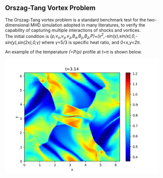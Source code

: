 ## Orszag-Tang Vortex Problem

The Orszag-Tang vortex problem is a standard benchmark test for the two-dimensional MHD simulation adopted in many literatures, to verify the capability of capturing multiple interactions of shocks and vortices.<br>
The initial condition is *(&rho;,v<sub>x</sub>,v<sub>y</sub>,v<sub>z</sub>,B<sub>x</sub>,B<sub>y</sub>,B<sub>z</sub>,P)*=*(&gamma;<sup>2</sup>,-sin(y),sin(x),0,-sin(y),sin(2x),0,&gamma;)* where *&gamma;*=5/3 is specific heat ratio, and *0<x,y<2&pi;*.

An example of the temperature *(=P/&rho;)* profile at *t=&pi;* is shown below.

![OT vortex](../../imgs/OTvortex/Figure_1.png)
